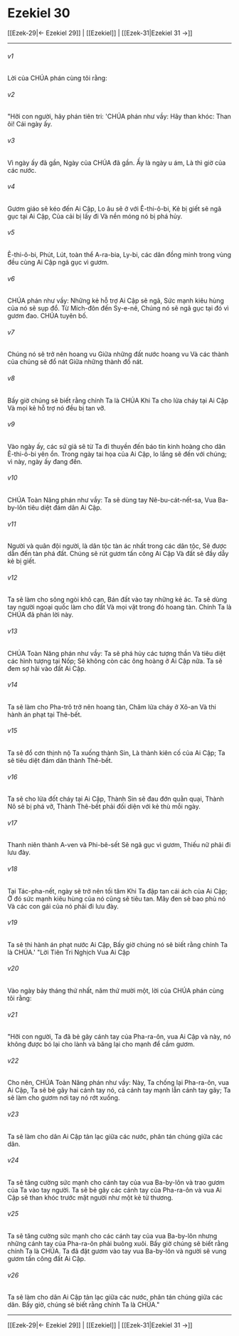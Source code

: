 # Ezekiel 30

[[Ezek-29|← Ezekiel 29]] | [[Ezekiel]] | [[Ezek-31|Ezekiel 31 →]]
***



###### v1 
Lời của CHÚA phán cùng tôi rằng: 

###### v2 
"Hỡi con người, hãy phán tiên tri: 'CHÚA phán như vầy: Hãy than khóc: Than ôi! Cái ngày ấy. 

###### v3 
Vì ngày ấy đã gần, Ngày của CHÚA đã gần. Ấy là ngày u ám, Là thì giờ của các nước. 

###### v4 
Gươm giáo sẽ kéo đến Ai Cập, Lo âu sẽ ở với Ê-thi-ô-bi, Kẻ bị giết sẽ ngã gục tại Ai Cập, Của cải bị lấy đi Và nền móng nó bị phá hủy. 

###### v5 
Ê-thi-ô-bi, Phút, Lút, toàn thể A-ra-bia, Ly-bi, các dân đồng minh trong vùng đều cùng Ai Cập ngã gục vì gươm. 

###### v6 
CHÚA phán như vầy: Những kẻ hỗ trợ Ai Cập sẽ ngã, Sức mạnh kiêu hùng của nó sẽ sụp đổ. Từ Mích-đôn đến Sy-e-nê, Chúng nó sẽ ngã gục tại đó vì gươm đao. CHÚA tuyên bố. 

###### v7 
Chúng nó sẽ trở nên hoang vu Giữa những đất nước hoang vu Và các thành của chúng sẽ đổ nát Giữa những thành đổ nát. 

###### v8 
Bấy giờ chúng sẽ biết rằng chính Ta là CHÚA Khi Ta cho lửa cháy tại Ai Cập Và mọi kẻ hỗ trợ nó đều bị tan vỡ. 

###### v9 
Vào ngày ấy, các sứ giả sẽ từ Ta đi thuyền đến báo tin kinh hoàng cho dân Ê-thi-ô-bi yên ổn. Trong ngày tai họa của Ai Cập, lo lắng sẽ đến với chúng; vì này, ngày ấy đang đến. 

###### v10 
CHÚA Toàn Năng phán như vầy: Ta sẽ dùng tay Nê-bu-cát-nết-sa, Vua Ba-by-lôn tiêu diệt đám dân Ai Cập. 

###### v11 
Người và quân đội người, là dân tộc tàn ác nhất trong các dân tộc, Sẽ được dẫn đến tàn phá đất. Chúng sẽ rút gươm tấn công Ai Cập Và đất sẽ đầy dẫy kẻ bị giết. 

###### v12 
Ta sẽ làm cho sông ngòi khô cạn, Bán đất vào tay những kẻ ác. Ta sẽ dùng tay người ngoại quốc làm cho đất Và mọi vật trong đó hoang tàn. Chính Ta là CHÚA đã phán lời này. 

###### v13 
CHÚA Toàn Năng phán như vầy: Ta sẽ phá hủy các tượng thần Và tiêu diệt các hình tượng tại Nốp; Sẽ không còn các ông hoàng ở Ai Cập nữa. Ta sẽ đem sợ hãi vào đất Ai Cập. 

###### v14 
Ta sẽ làm cho Pha-trô trở nên hoang tàn, Châm lửa cháy ở Xô-an Và thi hành án phạt tại Thê-bết. 

###### v15 
Ta sẽ đổ cơn thịnh nộ Ta xuống thành Sin, Là thành kiên cố của Ai Cập; Ta sẽ tiêu diệt đám dân thành Thê-bết. 

###### v16 
Ta sẽ cho lửa đốt cháy tại Ai Cập, Thành Sin sẽ đau đớn quằn quại, Thành Nô sẽ bị phá vỡ, Thành Thê-bết phải đối diện với kẻ thù mỗi ngày. 

###### v17 
Thanh niên thành A-ven và Phi-bê-sết Sẽ ngã gục vì gươm, Thiếu nữ phải đi lưu đày. 

###### v18 
Tại Tác-pha-nết, ngày sẽ trở nên tối tăm Khi Ta đập tan cái ách của Ai Cập; Ở đó sức mạnh kiêu hùng của nó cũng sẽ tiêu tan. Mây đen sẽ bao phủ nó Và các con gái của nó phải đi lưu đày. 

###### v19 
Ta sẽ thi hành án phạt nước Ai Cập, Bấy giờ chúng nó sẽ biết rằng chính Ta là CHÚA.' "Lời Tiên Tri Nghịch Vua Ai Cập 

###### v20 
Vào ngày bảy tháng thứ nhất, năm thứ mười một, lời của CHÚA phán cùng tôi rằng: 

###### v21 
"Hỡi con người, Ta đã bẻ gãy cánh tay của Pha-ra-ôn, vua Ai Cập và này, nó không được bó lại cho lành và băng lại cho mạnh để cầm gươm. 

###### v22 
Cho nên, CHÚA Toàn Năng phán như vầy: Này, Ta chống lại Pha-ra-ôn, vua Ai Cập, Ta sẽ bẻ gãy hai cánh tay nó, cả cánh tay mạnh lẫn cánh tay gãy; Ta sẽ làm cho gươm nơi tay nó rớt xuống. 

###### v23 
Ta sẽ làm cho dân Ai Cập tản lạc giữa các nước, phân tán chúng giữa các dân. 

###### v24 
Ta sẽ tăng cường sức mạnh cho cánh tay của vua Ba-by-lôn và trao gươm của Ta vào tay người. Ta sẽ bẻ gãy các cánh tay của Pha-ra-ôn và vua Ai Cập sẽ than khóc trước mặt người như một kẻ tử thương. 

###### v25 
Ta sẽ tăng cường sức mạnh cho các cánh tay của vua Ba-by-lôn nhưng những cánh tay của Pha-ra-ôn phải buông xuôi. Bấy giờ chúng sẽ biết rằng chính Ta là CHÚA. Ta đã đặt gươm vào tay vua Ba-by-lôn và người sẽ vung gươm tấn công đất Ai Cập. 

###### v26 
Ta sẽ làm cho dân Ai Cập tản lạc giữa các nước, phân tán chúng giữa các dân. Bấy giờ, chúng sẽ biết rằng chính Ta là CHÚA."

***
[[Ezek-29|← Ezekiel 29]] | [[Ezekiel]] | [[Ezek-31|Ezekiel 31 →]]
